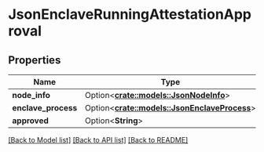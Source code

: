 # JsonEnclaveRunningAttestationApproval

## Properties

Name | Type | Description | Notes
------------ | ------------- | ------------- | -------------
**node_info** | Option<[**crate::models::JsonNodeInfo**](json_NodeInfo.md)> |  | [optional]
**enclave_process** | Option<[**crate::models::JsonEnclaveProcess**](json_EnclaveProcess.md)> |  | [optional]
**approved** | Option<**String**> |  | [optional]

[[Back to Model list]](../README.md#documentation-for-models) [[Back to API list]](../README.md#documentation-for-api-endpoints) [[Back to README]](../README.md)


